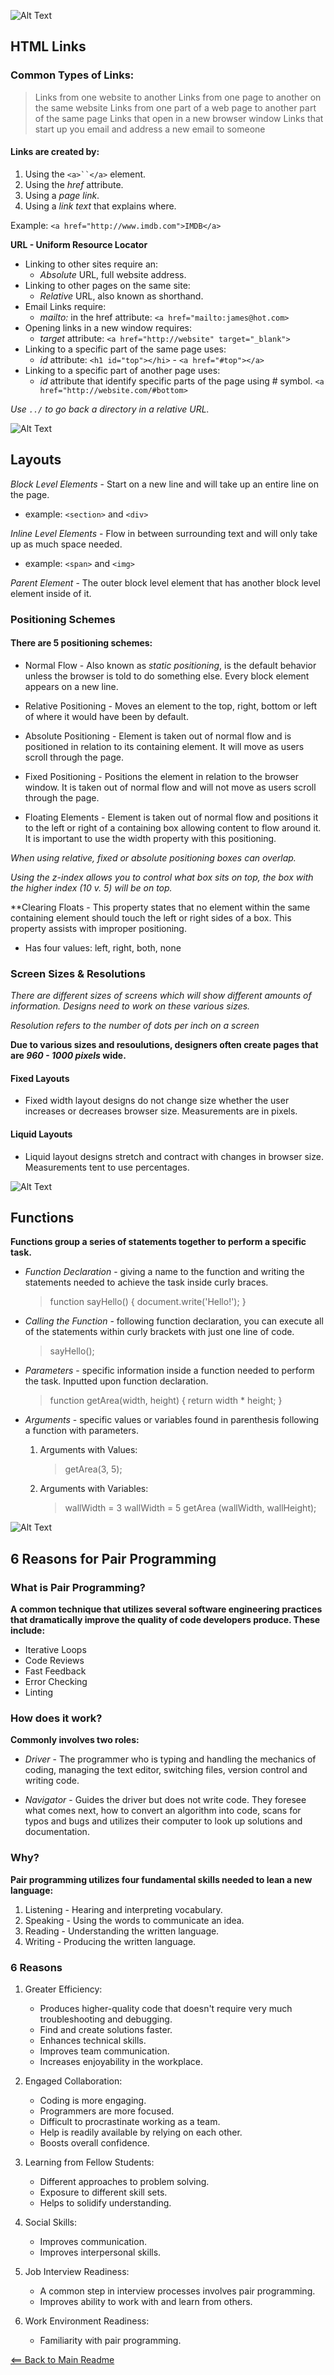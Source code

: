 ![Alt Text](https://storage.needpix.com/rsynced_images/html-1695519_1280.png)

## HTML Links

### Common Types of Links:
> Links from one website to another
> Links from one page to another on the same website
> Links from one part of a web page to another part of the same page
> Links that open in a new browser window
> Links that start up you email and address a new email to someone

#### Links are created by:
  1. Using the `<a>``</a>` element.
  1. Using the *href* attribute.
  1. Using a *page link*.
  1. Using a *link text* that explains where.

Example: `<a href="http://www.imdb.com">IMDB</a>`

**URL - Uniform Resource Locator**

- Linking to other sites require an:
    - *Absolute* URL, full website address.
- Linking to other pages on the same site:
    - *Relative* URL, also known as shorthand.
- Email Links require:
    - *mailto:* in the href attribute: `<a href="mailto:james@hot.com>`
- Opening links in a new window requires:
    - *target* attribute: `<a href="http://website" target="_blank">`
- Linking to a specific part of the same page uses:
    - *id* attribute: `<h1 id="top"></hi>` - `<a href="#top"></a>`
- Linking to a specific part of another page uses:
    - *id* attribute that identify specific parts of the page using # symbol. `<a href="http://website.com/#bottom>`

*Use `../` to go back a directory in a relative URL.*

![Alt Text](https://p0.pxfuel.com/preview/920/519/697/abstract-php-c-analytics.jpg)

## Layouts

*Block Level Elements* - Start on a new line and will take up an entire line on the page.
  - example: `<section>` and `<div>`

*Inline Level Elements* - Flow in between surrounding text and will only take up as much space needed.
  - example: `<span>` and `<img>`

*Parent Element* - The outer block level element that has another block level element inside of it.

### Positioning Schemes

#### There are 5 positioning schemes:

  - Normal Flow - Also known as *static positioning*, is the default behavior unless the browser is told to do something else. Every block element appears on a new line.

  - Relative Positioning - Moves an element to the top, right, bottom or left of where it would have been by default.

  - Absolute Positioning - Element is taken out of normal flow and is positioned in relation to its containing element. It will move as users scroll through the page.

  - Fixed Positioning - Positions the element in relation to the browser window. It is taken out of normal flow and will not move as users scroll through the page.

  - Floating Elements - Element is taken out of normal flow and positions it to the left or right of a containing box allowing content to flow around it. It is important to use the width property with this positioning.

*When using relative, fixed or absolute positioning boxes can overlap.*

*Using the z-index allows you to control what box sits on top, the box with the higher index (10 v. 5) will be on top.*

**Clearing Floats - This property states that no element within the same containing element should touch the left or right sides of a box. This property assists with improper positioning.
  - Has four values: left, right, both, none

### Screen Sizes & Resolutions

*There are different sizes of screens which will show different amounts of information. Designs need to work on these various sizes.*

*Resolution refers to the number of dots per inch on a screen*

**Due to various sizes and resoulutions, designers often create pages that are *960 - 1000 pixels* wide.**

#### Fixed Layouts
  - Fixed width layout designs do not change size whether the user increases or decreases browser size. Measurements are in pixels.

#### Liquid Layouts
  - Liquid layout designs stretch and contract with changes in browser size. Measurements tent to use percentages.


![Alt Text](https://www.simplilearn.com/ice9/free_resources_article_thumb/X_Reasons_to_learn_Javascript.jpg)

## Functions

**Functions group a series of statements together to perform a specific task.**

- *Function Declaration* - giving a name to the function and writing the statements needed to achieve the task inside curly braces.
  > function sayHello() {
  >    document.write('Hello!');
  > }

- *Calling the Function* - following function declaration, you can execute all of the statements within curly brackets with just one line of code.
  > sayHello();

- *Parameters* - specific information inside a function needed to perform the task. Inputted upon function declaration.
  > function getArea(width, height) {
  >    return width * height;
  > }

- *Arguments* - specific values or variables found in parenthesis following a function with parameters.
   
   1. Arguments with Values:
      > getArea(3, 5);

   1. Arguments with Variables:
      > wallWidth = 3
      > wallWidth = 5
      > getArea (wallWidth, wallHeight);


![Alt Text](http://res.publicdomainfiles.com/pdf_view/70/13929280214608.png)

## 6 Reasons for Pair Programming

### What is Pair Programming?

**A common technique that utilizes several software engineering practices that dramatically improve the quality of code developers produce. These include:**
  - Iterative Loops
  - Code Reviews
  - Fast Feedback
  - Error Checking
  - Linting

### How does it work?

**Commonly involves two roles:**
  
  - *Driver* - The programmer who is typing and handling the mechanics of coding, managing the text editor, switching files, version control and writing code.
  
  - *Navigator* - Guides the driver but does not write code. They foresee what comes next, how to convert an algorithm into code, scans for typos and bugs and utilizes their computer to look up solutions and documentation.

### Why?

**Pair programming utilizes four fundamental skills needed to lean a new language:**

1. Listening - Hearing and interpreting vocabulary.
1. Speaking - Using the words to communicate an idea.
1. Reading - Understanding the written language.
1. Writing - Producing the written language.

### 6 Reasons

1. Greater Efficiency:
    - Produces higher-quality code that doesn't require very much troubleshooting and debugging.
    - Find and create solutions faster.
    - Enhances technical skills.
    - Improves team communication.
    - Increases enjoyability in the workplace.

1. Engaged Collaboration:
    - Coding is more engaging.
    - Programmers are more focused.
    - Difficult to procrastinate working as a team.
    - Help is readily available by relying on each other.
    - Boosts overall confidence.

1. Learning from Fellow Students:
    - Different approaches to problem solving.
    - Exposure to different skill sets.
    - Helps to solidify understanding.

1. Social Skills:
    - Improves communication.
    - Improves interpersonal skills.

1. Job Interview Readiness:
    - A common step in interview processes involves pair programming.
    - Improves ability to work with and learn from others.

1. Work Environment Readiness:
    - Familiarity with pair programming.


[<== Back to Main Readme](README.md)
